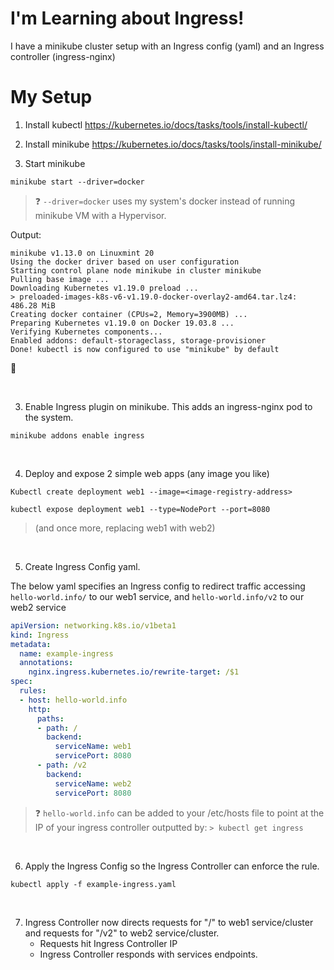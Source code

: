 # I'm Learning about Ingress!

I have a minikube cluster setup with an Ingress config (yaml) and an Ingress controller (ingress-nginx)


# My Setup

1. Install kubectl
https://kubernetes.io/docs/tasks/tools/install-kubectl/

2. Install minikube
https://kubernetes.io/docs/tasks/tools/install-minikube/


3. Start minikube
```
minikube start --driver=docker
```
>:question: ```--driver=docker``` uses my system's docker instead of running minikube VM with a Hypervisor.

Output:
```
minikube v1.13.0 on Linuxmint 20  
Using the docker driver based on user configuration  
Starting control plane node minikube in cluster minikube  
Pulling base image ...  
Downloading Kubernetes v1.19.0 preload ...  
> preloaded-images-k8s-v6-v1.19.0-docker-overlay2-amd64.tar.lz4: 486.28 MiB  
Creating docker container (CPUs=2, Memory=3900MB) ...  
Preparing Kubernetes v1.19.0 on Docker 19.03.8 ...  
Verifying Kubernetes components...  
Enabled addons: default-storageclass, storage-provisioner  
Done! kubectl is now configured to use "minikube" by default  
```
:metal:

<br/>

3. Enable Ingress plugin on minikube. This adds an ingress-nginx pod to the system.
```
minikube addons enable ingress
```
<br/>

4. Deploy and expose 2 simple web apps (any image you like)

```
Kubectl create deployment web1 --image=<image-registry-address>
```
```
kubectl expose deployment web1 --type=NodePort --port=8080
```
>(and once more, replacing web1 with web2)

<br/>

5. Create Ingress Config yaml.

The below yaml specifies an Ingress config to redirect traffic accessing ```hello-world.info/``` to our web1 service, and ```hello-world.info/v2``` to our web2 service

```yaml
apiVersion: networking.k8s.io/v1beta1
kind: Ingress
metadata:
  name: example-ingress
  annotations:
    nginx.ingress.kubernetes.io/rewrite-target: /$1
spec:
  rules:
  - host: hello-world.info
    http:
      paths:
      - path: /
        backend:
          serviceName: web1
          servicePort: 8080
      - path: /v2
        backend:
          serviceName: web2
          servicePort: 8080
```
> :question: ```hello-world.info``` can be added to your /etc/hosts file to point at the IP of your ingress controller outputted by: ```> kubectl get ingress```

<br/>

6. Apply the Ingress Config so the Ingress Controller can enforce the rule.
```
kubectl apply -f example-ingress.yaml
```
<br/>

7. Ingress Controller now directs requests for "/" to web1 service/cluster and requests for "/v2" to web2 service/cluster.
    * Requests hit Ingress Controller IP
    * Ingress Controller responds with services endpoints.